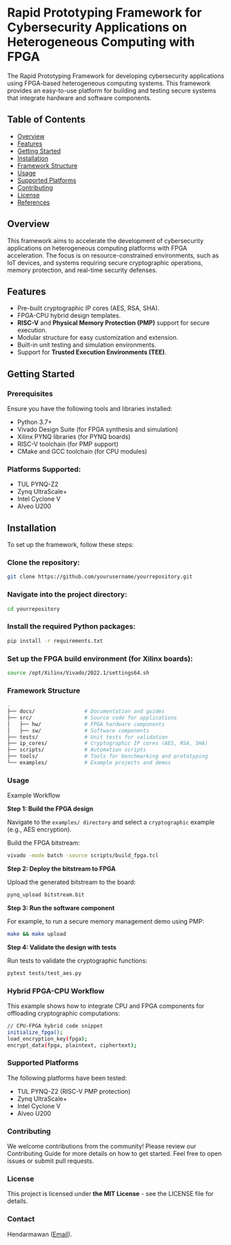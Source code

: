 # Rapid Prototyping Framework for Cybersecurity Applications on Heterogeneous Computing with FPGA

The Rapid Prototyping Framework for developing cybersecurity applications using FPGA-based heterogeneous computing systems. This framework provides an easy-to-use platform for building and testing secure systems that integrate hardware and software components.

## Table of Contents
- [Overview](#overview)
- [Features](#features)
- [Getting Started](#getting-started)
- [Installation](#installation)
- [Framework Structure](#framework-structure)
- [Usage](#usage)
- [Supported Platforms](#supported-platforms)
- [Contributing](#contributing)
- [License](#license)
- [References](#references)

## Overview

This framework aims to accelerate the development of cybersecurity applications on heterogeneous computing platforms with FPGA acceleration. The focus is on resource-constrained environments, such as IoT devices, and systems requiring secure cryptographic operations, memory protection, and real-time security defenses.

## Features
- Pre-built cryptographic IP cores (AES, RSA, SHA).
- FPGA-CPU hybrid design templates.
- **RISC-V** and **Physical Memory Protection (PMP)** support for secure execution.
- Modular structure for easy customization and extension.
- Built-in unit testing and simulation environments.
- Support for **Trusted Execution Environments (TEE)**.

## Getting Started

### Prerequisites

Ensure you have the following tools and libraries installed:

- Python 3.7+
- Vivado Design Suite (for FPGA synthesis and simulation)
- Xilinx PYNQ libraries (for PYNQ boards)
- RISC-V toolchain (for PMP support)
- CMake and GCC toolchain (for CPU modules)

### Platforms Supported:
- TUL PYNQ-Z2
- Zynq UltraScale+
- Intel Cyclone V
- Alveo U200

## Installation

To set up the framework, follow these steps:

### Clone the repository:

```bash
git clone https://github.com/yourusername/yourrepository.git
```



### Navigate into the project directory:
```bash
cd yourrepository
```

### Install the required Python packages:
```bash
pip install -r requirements.txt
```

### Set up the FPGA build environment (for Xilinx boards):
```bash
source /opt/Xilinx/Vivado/2022.1/settings64.sh
```

### Framework Structure
```bash
.
├── docs/                # Documentation and guides
├── src/                 # Source code for applications
│   ├── hw/              # FPGA hardware components
│   ├── sw/              # Software components
├── tests/               # Unit tests for validation
├── ip_cores/            # Cryptographic IP cores (AES, RSA, SHA)
├── scripts/             # Automation scripts
├── tools/               # Tools for benchmarking and prototyping
└── examples/            # Example projects and demos

```

### Usage
Example Workflow

**Step 1: Build the FPGA design**

Navigate to the `examples/ directory` and select a `cryptographic` example (e.g., AES encryption).

Build the FPGA bitstream:
```bash
vivado -mode batch -source scripts/build_fpga.tcl
```
**Step 2: Deploy the bitstream to FPGA**

Upload the generated bitstream to the board:
```bash
pynq_upload bitstream.bit
```

**Step 3: Run the software component**

For example, to run a secure memory management demo using PMP:
```bash
make && make upload
```
**Step 4: Validate the design with tests**

Run tests to validate the cryptographic functions:
```bash
pytest tests/test_aes.py
```


### Hybrid FPGA-CPU Workflow
This example shows how to integrate CPU and FPGA components for offloading cryptographic computations:
```bash
// CPU-FPGA hybrid code snippet
initialize_fpga();
load_encryption_key(fpga);
encrypt_data(fpga, plaintext, ciphertext);
```

### Supported Platforms
The following platforms have been tested:
   - TUL PYNQ-Z2 (RISC-V PMP protection)
   - Zynq UltraScale+
   - Intel Cyclone V
   - Alveo U200


### Contributing
We welcome contributions from the community! Please review our Contributing Guide for more details on how to get started. Feel free to open issues or submit pull requests.

### License
This project is licensed under **the MIT License** - see the LICENSE file for details.

### Contact
Hendarmawan ([Email](hendar.rise@gmail.com)).
